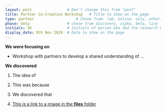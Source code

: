 ```yaml
---
layout: post                # Don't change this from "post"
title: Partner Co-Creation Workshop   # Title to show on the page
type: partner                   # Chose from: lab, online, a11y, other, partner
phase: beta                 # chose from discovery, alpha, beta, live
initials: SK                # initials of person who dod the research OR who uploaded it to this site
display_date: 8th Nov 2019  # Date to show on the page
---
```


**We were focusing on**
- Workshop with partners to develop a shared understanding of ...


**We discovered**

1. The idea of
2. This was because
3. We discovered that

4. [This is a link to a image in the **files** folder](/files/saltire.png)
<!--more-->
